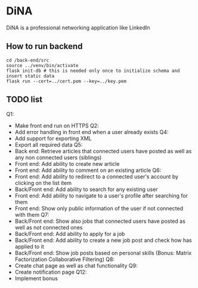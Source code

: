 # DiNA
DiNA is a professional networking application like LinkedIn


## How to run backend

```
cd /back-end/src
source ../venv/bin/activate
flask init-db # this is needed only once to initialize schema and insert static data
flask run --cert=../cert.pem --key=../key.pem
```

## TODO list

Q1:
 - Make front end run on HTTPS
Q2:
 - Add error handling in front end when a user already exists
Q4:
 - Add support for exporting XML
 - Export all required data
Q5:
 - Back end: Retrieve articles that connected users have posted as well as any non connected users (siblings)
 - Front end: Add ability to create new article
 - Front end: Add ability to comment on an existing article
Q6:
 - Front end: Add ability to redirect to a connected user's account by clicking on the list item
 - Back/Front end: Add ability to search for any existing user
 - Front end: Add ability to navigate to a user's profile after searching for them
 - Front end: Show only public information of the user if not connected with them
Q7:
 - Back/Front end: Show also jobs that connected users have posted as well as not connected ones
 - Back/Front end: Add ability to apply for a job
 - Back/Front end: Add ability to create a new job post and check how has applied to it
 - Back/Front end: Show job posts based on personal skills (Bonus: Matrix Factorization Collaborative Filtering)
Q8:
 - Create chat page as well as chat functionality
Q9:
 - Create notification page
Q12:
 - Implement bonus

